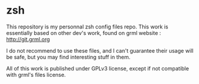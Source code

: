 zsh
===

This repository is my personnal zsh config files repo.
This work is essentially based on other dev's work, found
on grml website : http://git.grml.org

I do not recommend to use these files, and I can't guarantee
their usage will be safe, but you may find interesting
stuff in them.

All of this work is published under GPLv3 license, except
if not compatible with grml's files license.
